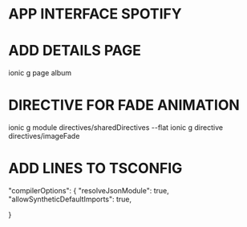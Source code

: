 # APP INTERFACE SPOTIFY

# ADD DETAILS PAGE

ionic g page album

# DIRECTIVE FOR FADE ANIMATION

ionic g module directives/sharedDirectives --flat
ionic g directive directives/imageFade

# ADD LINES TO TSCONFIG

"compilerOptions": {
    "resolveJsonModule": true,
    "allowSyntheticDefaultImports": true,
    
}